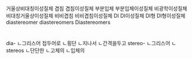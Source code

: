 거울상비대칭이성질체
겹침
겹침이성질체
부분입체
부분입체이성질체
비광학이성질체
비대칭거울상이성질체
비비겹침
비비겹침이성질체
DI
DI이성질체
DI형
DI형이성질체
diastereomer
diastereomers
Diastereomers



#
dia-
ㄴ그리스어 접두어로 
ㄴ횡단
ㄴ지나서
ㄴ간격을두고
stereo-
ㄴ그리스어
ㄴstereos
ㄴ단단한
ㄴ고체의
ㄴ입체의
